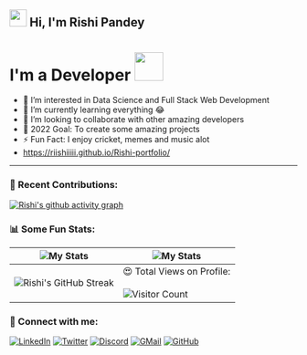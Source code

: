 ## <img src="https://raw.githubusercontent.com/MartinHeinz/MartinHeinz/master/wave.gif" width="30px"> Hi, I'm Rishi Pandey

# I'm a Developer <img src="https://media.giphy.com/media/M9gbBd9nbDrOTu1Mqx/giphy.gif" width="50">

- 👀 I’m interested in Data Science and Full Stack Web Development
- 🌱 I’m currently learning everything 😂
- 💞 I’m looking to collaborate with other amazing developers
- 🥅 2022 Goal: To create some amazing projects
- ⚡ Fun Fact: I enjoy cricket, memes and music alot
- https://riishiiiii.github.io/Rishi-portfolio/

---

### 🧾 Recent Contributions:
[![Rishi's github activity graph](https://activity-graph.herokuapp.com/graph?username=riishiiiii&theme=react-dark)](https://github.com/riishiiiii/)

### 📊 Some Fun Stats:
| ![My Stats](https://github-readme-stats.vercel.app/api?username=riishiiiii&theme=midnight-purple) | ![My Stats](https://github-readme-stats.vercel.app/api/top-langs/?username=riishiiiii&theme=midnight-purple) |
| --- | --- |
| ![Rishi's GitHub Streak](https://github-readme-streak-stats.herokuapp.com/?user=riishiiiii&theme=vision-friendly-dark) | 😍 Total Views on Profile:<br><br> ![Visitor Count](https://profile-counter.glitch.me/riishiiiii/count.svg) 


### 🤝 Connect with me:

[![LinkedIn](https://img.shields.io/badge/LinkedIn-0077B5?style=for-the-badge&logo=linkedin&logoColor=white)](https://www.linkedin.com/in/rishi-pandey-247962182/)
[![Twitter](https://img.shields.io/badge/Twitter-1DA1F2?style=for-the-badge&logo=twitter&logoColor=white)](https://twitter.com/Riishiiiiii)
[![Discord](https://img.shields.io/badge/Discord-7289DA?style=for-the-badge&logo=discord&logoColor=white)](https://discordapp.com/users/501221798419890204)
[![GMail](https://img.shields.io/badge/Gmail-D14836?style=for-the-badge&logo=gmail&logoColor=white)](mailto:riship4611@gmail.com)
[![GitHub](https://img.shields.io/badge/GitHub-100000?style=for-the-badge&logo=github&logoColor=white)](https://github.com/riishiiiii)
